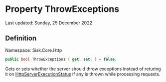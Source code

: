 # Property ThrowExceptions
Last updated: Sunday, 25 December 2022

## Definition
Namespace: Sisk.Core.Http

```csharp
public bool ThrowExceptions { get; set; } = false;
```

Gets or sets whether the server should throw exceptions instead of returing it on [HttpServerExecutionStatus](/spec/Sisk/Core/Http/HttpServerExecutionStatus) if any is thrown while processing requests.

